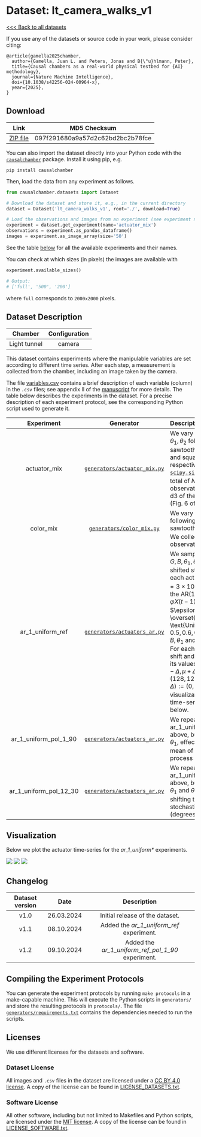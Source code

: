 # Dataset: lt\_camera\_walks\_v1

[<<< Back to all datasets](http://causalchamber.org)

If you use any of the datasets or source code in your work, please consider citing:

```
﻿@article{gamella2025chamber,
  author={Gamella, Juan L. and Peters, Jonas and B{\"u}hlmann, Peter},
  title={Causal chambers as a real-world physical testbed for {AI} methodology},
  journal={Nature Machine Intelligence},
  doi={10.1038/s42256-024-00964-x},
  year={2025},
}
```

## Download

| Link     | MD5 Checksum                     |
|:--------:|:--------------------------------:|
| [ZIP file](https://causalchamber.s3.eu-central-1.amazonaws.com/downloadables/lt_camera_walks_v1.zip) | 097f291680a9a57d2c62bd2bc2b78fce |

You can also import the dataset directly into your Python code with the [`causalchamber`](https://pypi.org/project/causalchamber/) package. Install it using pip, e.g.

```
pip install causalchamber
```

Then, load the data from any experiment as follows.

```python
from causalchamber.datasets import Dataset

# Download the dataset and store it, e.g., in the current directory
dataset = Dataset('lt_camera_walks_v1', root='./', download=True)

# Load the observations and images from an experiment (see experiment names below)
experiment = dataset.get_experiment(name='actuator_mix')
observations = experiment.as_pandas_dataframe()
images = experiment.as_image_array(size='50')
```

See the table [below](#dataset-description) for all the available experiments and their names.

You can check at which sizes (in pixels) the images are available with

```python
experiment.available_sizes()

# Output:
# ['full', '500', '200']
```
where `full` corresponds to `2000x2000` pixels.

## Dataset Description

| Chamber      | Configuration |
|:------------:|:-------------:|
| Light tunnel | camera        |

This dataset contains experiments where the manipulable variables are set according to different time series. After each step, a measurement is collected from the chamber, including an image taken by the camera.

The file [variables.csv](variables.csv) contains a brief description of each variable (column) in the `.csv` files; see appendix II of the [manuscript](https://arxiv.org/pdf/2404.11341.pdf) for more details. The table below describes the experiments in the dataset. For a precise description of each experiment protocol, see the corresponding Python script used to generate it.

| Experiment | Generator | Description |
|:----------------------:|:---------:|:------------|
|   actuator\_mix  |    [`generators/actuator_mix.py`](generators/actuator_mix.py) | We vary the value of $R,G,B, \theta_1, \theta_2$ following a sine, sawtooth, chirp, triangular and square signal, respectively (see [`scipy.signal`](https://docs.scipy.org/doc/scipy/reference/signal.html#waveforms)). We collect a total of $N=10^4%$ observations. Used in task d3 of the ICA case study (Fig. 6 of the original [paper](https://arxiv.org/pdf/2404.11341.pdf)). |
|   color\_mix  |    [`generators/color_mix.py`](generators/color_mix.py) | We vary the value of $R,G,B$ following a sine, square, and sawtooth wave, respectively. We collect a total of $N=10^4%$ observations. |
|   ar\_1\_uniform\_ref | [`generators/actuators_ar.py`](generators/actuators_ar.py) | We sample the values of $R,G,B,\theta_1,\theta_2$ from scaled and shifted stationary $\text{AR}(1)$. For each actuator, we sample $N=3\times10^{4}$ observations from the $\text{AR}(1)$ process $X(t) := \varphi X(t-1) + \epsilon_t$ where $\epsilon_1,\ldots,\epsilon_N \overset{\text{i.i.d.}}{\sim} \text{Unif}[-1,1]$ and $\varphi = 0.5, 0.6, 0.7, 0.8, 0.9$ for $R,G,B,\theta_1$ and $\theta_2$, respectively. For each actuator, we then shift and scale $X(t)$ so that its values fall in the range $[\mu - \Delta, \mu + \Delta]$, where $(\mu,\Delta) := (128,120)$ for $R,G,B$ and $(\mu,\Delta) := (0,20)$ for $\theta_1, \theta_2$. A visualization of the resulting time-series are shown below. |
| ar\_1\_uniform\_pol\_1\_90 | [`generators/actuators_ar.py`](generators/actuators_ar.py) | We repeat the ar\_1\_uniform\_ref experiment above, but we set $\mu := 90$ for $\theta_1$, effectively shifting the mean of its stochastic process by 90 (degrees). |
| ar\_1\_uniform\_pol\_12\_30 | [`generators/actuators_ar.py`](generators/actuators_ar.py) | We repeat the ar\_1\_uniform\_ref experiment above, but we set $\mu := 30$ for $\theta_1$ and $\theta_2$, effectively shifting the mean of their stochastic processes by 30 (degrees). |

## Visualization

Below we plot the actuator time-series for the _ar\_1\_uniform\*_ experiments.

![](https://causalchamber.s3.eu-central-1.amazonaws.com/downloadables/actuators_ar_1_uniform_ref.png?)
![](https://causalchamber.s3.eu-central-1.amazonaws.com/downloadables/actuators_ar_1_uniform_pol_1_90.png?)
![](https://causalchamber.s3.eu-central-1.amazonaws.com/downloadables/actuators_ar_1_uniform_pol_12_30.png?)

## Changelog

| Dataset version | Date       | Description                                             |
|:---------------:|:----------:|:-------------------------------------------------------:|
| v1.0            | 26.03.2024 | Initial release of the dataset.                         |
| v1.1            | 08.10.2024 | Added the _ar\_1\_uniform\_ref_ experiment.             |
| v1.2            | 09.10.2024 | Added the _ar\_1\_uniform\_ref\_pol\_1\_90_ experiment. |


## Compiling the Experiment Protocols

You can generate the experiment protocols by running `make protocols` in a make-capable machine. This will execute the Python scripts in `generators/` and store the resulting protocols in `protocols/`. The file [`generators/requirements.txt`](generators/requirements.txt) contains the dependencies needed to run the scripts.


## Licenses

We use different licenses for the datasets and software.

### Dataset License

All images and `.csv` files in the dataset are licensed under a [CC BY 4.0 license](https://creativecommons.org/licenses/by/4.0/). A copy of the license can be found in [LICENSE_DATASETS.txt](LICENSE_DATASETS.txt).

### Software License

All other software, including but not limited to Makefiles and Python scripts, are licensed under the [MIT license](https://opensource.org/license/mit/). A copy of the license can be found in [LICENSE_SOFTWARE.txt](LICENSE_SOFTWARE.txt).

